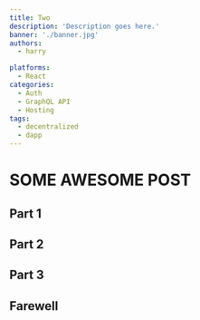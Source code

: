 ```yaml
---
title: Two
description: 'Description goes here.'
banner: './banner.jpg'
authors:
  - harry

platforms:
  - React
categories:
  - Auth
  - GraphQL API
  - Hosting
tags:
  - decentralized
  - dapp
---
```


# SOME AWESOME POST

## Part 1

## Part 2

## Part 3

## Farewell
